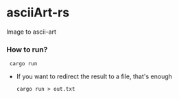 # asciiArt-rs
Image to ascii-art

### How to run?
```
 cargo run 
```
- If you want to redirect the result to a file, that's enough
    ```
    cargo run > out.txt
    ```